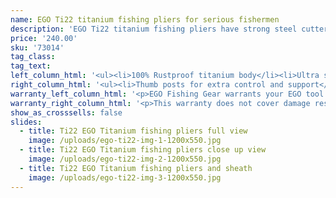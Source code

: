 ```yaml
---
name: EGO Ti22 titanium fishing pliers for serious fishermen
description: 'EGO Ti22 titanium fishing pliers have strong steel cutters. 100% Rustproof ultra-strong lightweight replaceable tungsten steel cutters Lanyard fastening loop and sheath'
price: '240.00'
sku: '73014'
tag_class:
tag_text:
left_column_html: '<ul><li>100% Rustproof titanium body</li><li>Ultra strong teeth for maximum grip</li><li>Precisely engineered replaceable tungsten steel cutters</li><li>Contoured handles for comfort grip</li></ul>'
right_column_html: '<ul><li>Thumb posts for extra control and support</li><li>Lanyard fastening loop and sheath included</li><li>Limited lifetime warranty</li></ul>'
warranty_left_column_html: '<p>EGO Fishing Gear warrants your EGO tool to be free of defects in material and workmanship for a period of two (1) year from the date of original purchase.</p><p><strong>If your EGO fishing tool exhibits such a defect, Adventure Products will, at its option, replace or repair it without charge, provided the customer:</strong></p><p><strong>1) Returns </strong><strong>defective</strong><strong> product, postage paid and insured, indicating the reason(s) for the return to:</strong></p><p>Adventure Products<br />Product Returns<br />889 Guy Paine Rd.<br />Macon, GA 31206</p><p>2) Submits proof of date of original purchase.</p><p><a href="www.egofishinggear.com/contact-us">File Claim Online</a></p>'
warranty_right_column_html: '<p>This warranty does not cover damage resulting from accident, misuse, abuse, tampering, unreasonable use or normal wear.</p><p>ADVENTURE PRODUCTS, INC. MAKES NO OTHER WARRANTY EXPRESS OR IMPLIED INCLUDING THE IMPLIED WARRANTIES OF MERCHANTABILITY AND FITNESS FOR PARTICULAR USE.</p>'
show_as_crosssells: false
slides:
  - title: Ti22 EGO Titanium fishing pliers full view
    image: /uploads/ego-ti22-img-1-1200x550.jpg
  - title: Ti22 EGO Titanium fishing pliers close up view
    image: /uploads/ego-ti22-img-2-1200x550.jpg
  - title: Ti22 EGO Titanium fishing pliers and sheath
    image: /uploads/ego-ti22-img-3-1200x550.jpg
---
```

